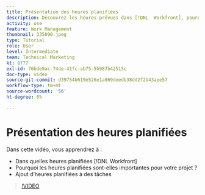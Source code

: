 ```yaml
---
title: Présentation des heures planifiées
description: Découvrez les heures prévues dans [!DNL  Workfront], pourquoi les heures planifiées sont importantes pour votre projet et comment ajouter des heures planifiées aux tâches.
activity: use
feature: Work Management
thumbnail: 335090.jpeg
type: Tutorial
role: User
level: Intermediate
team: Technical Marketing
kt: 8777
exl-id: 76bde9ac-74de-41fc-ab75-5b987b42515c
doc-type: video
source-git-commit: d39754b619e526e1a869deedb38dd2f2b43aee57
workflow-type: tm+mt
source-wordcount: '56'
ht-degree: 0%

---
```


# Présentation des heures planifiées

Dans cette vidéo, vous apprendrez à :

* Dans quelles heures planifiées [!DNL  Workfront]
* Pourquoi les heures planifiées sont-elles importantes pour votre projet ?
* Ajout d’heures planifiées à des tâches

>[!VIDEO](https://video.tv.adobe.com/v/335090/?quality=12)


<!---
learn more urls:
Overview of task duration and duration type
Planned hours overview
--->
